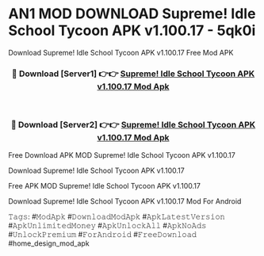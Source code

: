 # AN1 MOD DOWNLOAD Supreme! Idle School Tycoon APK v1.100.17 - 5qk0i
Download Supreme! Idle School Tycoon APK v1.100.17 Free Mod APK

<div align="center">
<h3>🔴 Download [Server1] 👉👉 <a href="https://apk-comot.site?title=Supreme!_Idle_School_Tycoon_APK_v1.100.17">Supreme! Idle School Tycoon APK v1.100.17 Mod Apk</a></h3><br>

<h3>🔴 Download [Server2] 👉👉 <a href="https://apk-comot.site?title=Supreme!_Idle_School_Tycoon_APK_v1.100.17">Supreme! Idle School Tycoon APK v1.100.17 Mod Apk</a></h3>
</div>


Free Download APK MOD Supreme! Idle School Tycoon APK v1.100.17

Download Supreme! Idle School Tycoon APK v1.100.17 

Free APK MOD Supreme! Idle School Tycoon APK v1.100.17 

Download Supreme! Idle School Tycoon APK v1.100.17 Mod For Android

𝚃𝚊𝚐𝚜: #𝙼𝚘𝚍𝙰𝚙𝚔 #𝙳𝚘𝚠𝚗𝚕𝚘𝚊𝚍𝙼𝚘𝚍𝙰𝚙𝚔 #𝙰𝚙𝚔𝙻𝚊𝚝𝚎𝚜𝚝𝚅𝚎𝚛𝚜𝚒𝚘𝚗 #𝙰𝚙𝚔𝚄𝚗𝚕𝚒𝚖𝚒𝚝𝚎𝚍𝙼𝚘𝚗𝚎𝚢 #𝙰𝚙𝚔𝚄𝚗𝚕𝚘𝚌𝚔𝙰𝚕𝚕 #𝙰𝚙𝚔𝙽𝚘𝙰𝚍𝚜 #𝚄𝚗𝚕𝚘𝚌𝚔𝙿𝚛𝚎𝚖𝚒𝚞𝚖 #𝙵𝚘𝚛𝙰𝚗𝚍𝚛𝚘𝚒𝚍 #𝙵𝚛𝚎𝚎𝙳𝚘𝚠𝚗𝚕𝚘𝚊𝚍 #home_design_mod_apk